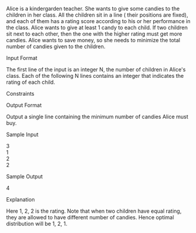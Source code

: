 Alice is a kindergarden teacher. She wants to give some candies to the children in her class.
All the children sit in a line ( their positions are fixed), and each  of them has a rating score according to his or her performance in the class.
Alice wants to give at least 1 candy to each child. If two children sit next to each other,
then the one with the higher rating must get more candies. Alice wants to save money,
so she needs to minimize the total number of candies given to the children.

Input Format

The first line of the input is an integer N, the number of children in Alice's class. Each of the following N lines contains an integer that indicates the rating of each child.

Constraints

Output Format

Output a single line containing the minimum number of candies Alice must buy.

Sample Input

3  
1  
2  
2

Sample Output

4

Explanation

Here 1, 2, 2 is the rating. Note that when two children have equal rating, they are allowed to have different number of candies. Hence optimal distribution will be 1, 2, 1.